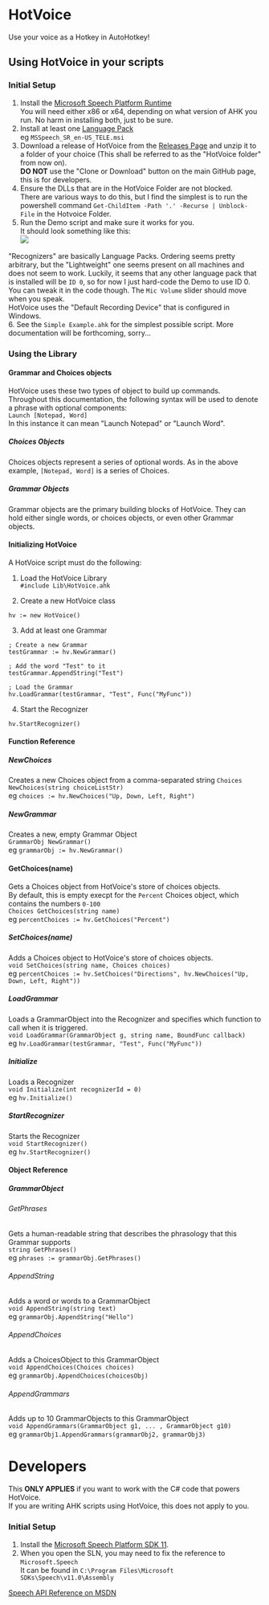 # HotVoice

Use your voice as a Hotkey in AutoHotkey!  

## Using HotVoice in your scripts
### Initial Setup
1. Install the [Microsoft Speech Platform Runtime](https://www.microsoft.com/en-us/download/details.aspx?id=27225)  
You will need either x86 or x64, depending on what version of AHK you run. No harm in installing both, just to be sure.  
2. Install at least one [Language Pack](https://www.microsoft.com/en-us/download/details.aspx?id=27224)  
eg `MSSpeech_SR_en-US_TELE.msi`  
3. Download a release of HotVoice from the [Releases Page](https://github.com/evilC/HotVoice/releases) and unzip it to a folder of your choice (This shall be referred to as the "HotVoice folder" from now on).    
**DO NOT** use the "Clone or Download" button on the main GitHub page, this is for developers.  
4. Ensure the DLLs that are in the HotVoice Folder are not blocked.  
There are various ways to do this, but I find the simplest is to run the powershell command `Get-ChildItem -Path '.' -Recurse | Unblock-File` in the Hotvoice Folder.  
5. Run the Demo script and make sure it works for you.  
It should look something like this:  
![](https://i.imgur.com/TLzzvTF.png) 

"Recognizers" are basically Language Packs. Ordering seems pretty arbitrary, but the "Lightweight" one seems present on all machines and does not seem to work. Luckily, it seems that any other language pack that is installed will be `ID 0`, so for now I just hard-code the Demo to use ID 0. You can tweak it in the code though. 
The `Mic Volume` slider should move when you speak.  
HotVoice uses the "Default Recording Device" that is configured in Windows.  
6. See the `Simple Example.ahk` for the simplest possible script. More documentation will be forthcoming, sorry...

### Using the Library
#### Grammar and Choices objects
HotVoice uses these two types of object to build up commands.  
Throughout this documentation, the following syntax will be used to denote a phrase with optional components:  
`Launch [Notepad, Word]`  
In this instance it can mean "Launch Notepad" or "Launch Word".  
##### Choices Objects
Choices objects represent a series of optional words. As in the above example, `[Notepad, Word]` is a series of Choices.  
##### Grammar Objects
Grammar objects are the primary building blocks of HotVoice. They can hold either single words, or choices objects, or even other Grammar objects.
#### Initializing HotVoice
A HotVoice script must do the following:  

1. Load the HotVoice Library  
`#include Lib\HotVoice.ahk`  

2. Create a new HotVoice class  

```
hv := new HotVoice()
```

3. Add at least one Grammar  

```
; Create a new Grammar
testGrammar := hv.NewGrammar()

; Add the word "Test" to it
testGrammar.AppendString("Test")

; Load the Grammar
hv.LoadGrammar(testGrammar, "Test", Func("MyFunc"))
```  

4. Start the Recognizer  

```
hv.StartRecognizer()
```

#### Function Reference
##### NewChoices
Creates a new Choices object from a comma-separated string
`Choices NewChoices(string choiceListStr)`  
eg `choices := hv.NewChoices("Up, Down, Left, Right")`  

##### NewGrammar
Creates a new, empty Grammar Object  
`GrammarObj NewGrammar()`  
eg `grammarObj := hv.NewGrammar()`  

#### GetChoices(name)
Gets a Choices object from HotVoice's store of choices objects.  
By default, this is empty execpt for the `Percent` Choices object, which contains the numbers `0-100`  
`Choices GetChoices(string name)`  
eg `percentChoices := hv.GetChoices("Percent")`

##### SetChoices(name)
Adds a Choices object to HotVoice's store of choices objects.  
`void SetChoices(string name, Choices choices)`  
eg `percentChoices := hv.SetChoices("Directions", hv.NewChoices("Up, Down, Left, Right"))`  

##### LoadGrammar
Loads a GrammarObject into the Recognizer and specifies which function to call when it is triggered.  
`void LoadGrammar(GrammarObject g, string name, BoundFunc callback)`  
eg `hv.LoadGrammar(testGrammar, "Test", Func("MyFunc"))`  

##### Initialize
Loads a Recognizer  
`void Initialize(int recognizerId = 0)`  
eg `hv.Initialize()`  

##### StartRecognizer  
Starts the Recognizer  
`void StartRecognizer()`  
eg `hv.StartRecognizer()`  

#### Object Reference  
##### GrammarObject
###### GetPhrases
Gets a human-readable string that describes the phrasology that this Grammar supports  
`string GetPhrases()`  
eg `phrases := grammarObj.GetPhrases()`  

###### AppendString
Adds a word or words to a GrammarObject  
`void AppendString(string text)`  
eg `grammarObj.AppendString("Hello")`  

###### AppendChoices
Adds a ChoicesObject to this GrammarObject  
`void AppendChoices(Choices choices)`  
eg `grammarObj.AppendChoices(choicesObj)`  

###### AppendGrammars
Adds up to 10 GrammarObjects to this GrammarObject  
`void AppendGrammars(GrammarObject g1, ... , GrammarObject g10)`  
eg `grammarObj1.AppendGrammars(grammarObj2, grammarObj3)`  

# Developers
This **ONLY APPLIES** if you want to work with the C# code that powers HotVoice.  
If you are writing AHK scripts using HotVoice, this does not apply to you.  
### Initial Setup
1. Install the [Microsoft Speech Platform SDK 11](https://msdn.microsoft.com/en-us/library/hh362873(v=office.14).aspx#Anchor_2).  
2. When you open the SLN, you may need to fix the reference to `Microsoft.Speech`  
It can be found in `C:\Program Files\Microsoft SDKs\Speech\v11.0\Assembly` 

[Speech API Reference on MSDN](https://msdn.microsoft.com/en-us/library/hh378380(v=office.14).aspx)
